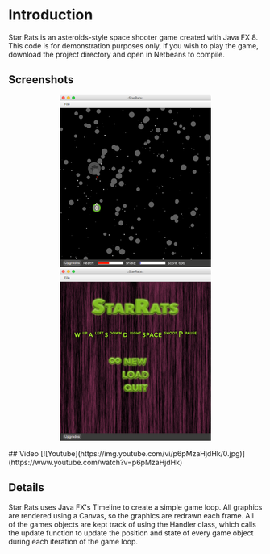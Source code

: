 # Introduction
Star Rats is an asteroids-style space shooter game created with Java FX 8. This code is for demonstration purposes only, if you wish to play the game, download the project directory and open in Netbeans to compile.
## Screenshots
<p align="center">
  <img src="https://github.com/jdiggins/java-space-game/blob/master/images/str-scrn-1.png?raw=true" width="300" alt=""/>
  <img src="https://github.com/jdiggins/java-space-game/blob/master/images/str-scrn-2.png?raw=true" width="300" alt=""/>
</p>
## Video
[![Youtube](https://img.youtube.com/vi/p6pMzaHjdHk/0.jpg)](https://www.youtube.com/watch?v=p6pMzaHjdHk)

## Details
Star Rats uses Java FX's Timeline to create a simple game loop. All graphics are rendered using a Canvas, so the graphics are redrawn each frame. All of the games objects are kept track of using the Handler class, which calls the update function to update the position and state of every game object during each iteration of the game loop. 




